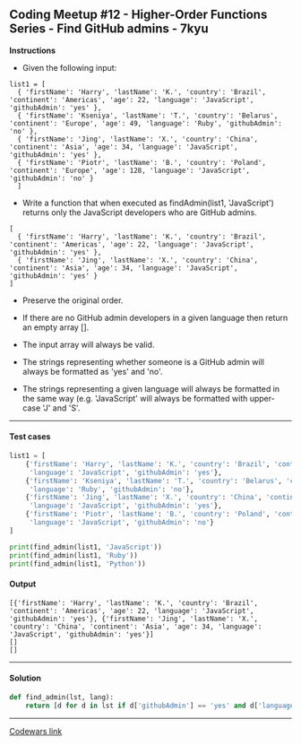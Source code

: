 ## Coding Meetup #12 - Higher-Order Functions Series - Find GitHub admins - 7kyu

**Instructions**

- Given the following input:

```
list1 = [
  { 'firstName': 'Harry', 'lastName': 'K.', 'country': 'Brazil', 'continent': 'Americas', 'age': 22, 'language': 'JavaScript', 'githubAdmin': 'yes' },
  { 'firstName': 'Kseniya', 'lastName': 'T.', 'country': 'Belarus', 'continent': 'Europe', 'age': 49, 'language': 'Ruby', 'githubAdmin': 'no' },
  { 'firstName': 'Jing', 'lastName': 'X.', 'country': 'China', 'continent': 'Asia', 'age': 34, 'language': 'JavaScript', 'githubAdmin': 'yes' },
  { 'firstName': 'Piotr', 'lastName': 'B.', 'country': 'Poland', 'continent': 'Europe', 'age': 128, 'language': 'JavaScript', 'githubAdmin': 'no' }
  ]
```

- Write a function that when executed as findAdmin(list1, 'JavaScript') returns only the JavaScript developers who are GitHub admins.

```
[
  { 'firstName': 'Harry', 'lastName': 'K.', 'country': 'Brazil', 'continent': 'Americas', 'age': 22, 'language': 'JavaScript', 'githubAdmin': 'yes' },
  { 'firstName': 'Jing', 'lastName': 'X.', 'country': 'China', 'continent': 'Asia', 'age': 34, 'language': 'JavaScript', 'githubAdmin': 'yes' }
]
```

- Preserve the original order.

- If there are no GitHub admin developers in a given language then return an empty array [].

- The input array will always be valid.

- The strings representing whether someone is a GitHub admin will always be formatted as 'yes' and 'no'.

- The strings representing a given language will always be formatted in the same way (e.g. 'JavaScript' will always be formatted with upper-case 'J' and 'S'.

---

#### Test cases

```python
list1 = [
    {'firstName': 'Harry', 'lastName': 'K.', 'country': 'Brazil', 'continent': 'Americas', 'age': 22,
     'language': 'JavaScript', 'githubAdmin': 'yes'},
    {'firstName': 'Kseniya', 'lastName': 'T.', 'country': 'Belarus', 'continent': 'Europe', 'age': 49,
     'language': 'Ruby', 'githubAdmin': 'no'},
    {'firstName': 'Jing', 'lastName': 'X.', 'country': 'China', 'continent': 'Asia', 'age': 34,
     'language': 'JavaScript', 'githubAdmin': 'yes'},
    {'firstName': 'Piotr', 'lastName': 'B.', 'country': 'Poland', 'continent': 'Europe', 'age': 128,
     'language': 'JavaScript', 'githubAdmin': 'no'}
]

print(find_admin(list1, 'JavaScript'))
print(find_admin(list1, 'Ruby'))
print(find_admin(list1, 'Python'))
```

#### Output 

```
[{'firstName': 'Harry', 'lastName': 'K.', 'country': 'Brazil', 'continent': 'Americas', 'age': 22, 'language': 'JavaScript', 'githubAdmin': 'yes'}, {'firstName': 'Jing', 'lastName': 'X.',
'country': 'China', 'continent': 'Asia', 'age': 34, 'language': 'JavaScript', 'githubAdmin': 'yes'}]
[]
[]
```

---

#### Solution

```python
def find_admin(lst, lang):
    return [d for d in lst if d['githubAdmin'] == 'yes' and d['language'] == lang]
```

---

[Codewars link](https://www.codewars.com/kata/582dace555a1f4d859000058)
